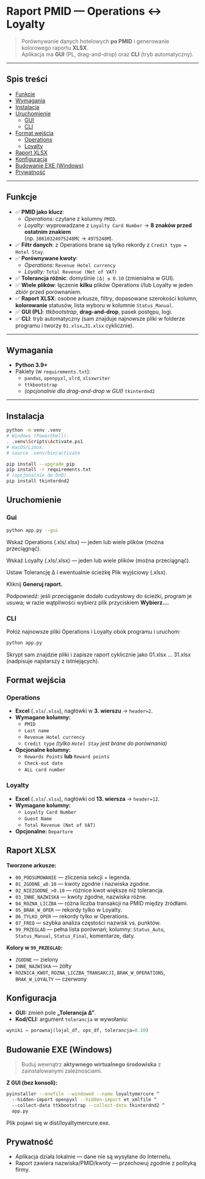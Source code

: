 # Raport PMID — **Operations ↔ Loyalty**

> Porównywanie danych hotelowych **po PMID** i generowanie kolorowego raportu **XLSX**.  
> Aplikacja ma **GUI** (PL, drag-and-drop) oraz **CLI** (tryb automatyczny).

---

## Spis treści

- [Funkcje](#funkcje)
- [Wymagania](#wymagania)
- [Instalacja](#instalacja)
- [Uruchomienie](#uruchomienie)
  - [GUI](#gui)
  - [CLI](#cli)
- [Format wejścia](#format-wejścia)
  - [Operations](#operations)
  - [Loyalty](#loyalty)
- [Raport XLSX](#raport-xlsx)
- [Konfiguracja](#konfiguracja)
- [Budowanie EXE (Windows)](#budowanie-exe-windows)
- [Prywatność](#prywatność)


---

## Funkcje

- ✅ **PMID jako klucz**:
  - *Operations:* czytane z kolumny `PMID`.
  - *Loyalty:* wyprowadzane z `Loyalty Card Number` → **8 znaków przed ostatnim znakiem**  
    (np. `30810324975248MC` → `4975248M`).
- ✅ **Filtr danych**: z Operations brane są tylko rekordy z `Credit type = Hotel Stay`.
- ✅ **Porównywane kwoty**:
  - *Operations:* `Revenue Hotel currency`
  - *Loyalty:* `Total Revenue (Net of VAT)`
- ✅ **Tolerancja różnic**: domyślnie `|Δ| ≤ 0.10` (zmienialna w GUI).
- ✅ **Wiele plików**: łączenie **kilku** plików Operations i/lub Loyalty w jeden zbiór przed porównaniem.
- ✅ **Raport XLSX**: osobne arkusze, filtry, dopasowane szerokości kolumn, **kolorowanie** statusów, lista wyboru w kolumnie `Status_Manual`.
- ✅ **GUI (PL)**: *ttkbootstrap*, **drag-and-drop**, pasek postępu, logi.
- ✅ **CLI**: tryb automatyczny (sam znajduje najnowsze pliki w folderze programu i tworzy `01.xlsx…31.xlsx` cyklicznie).

---

## Wymagania

- **Python 3.9+**
- Pakiety (w `requirements.txt`):
  - `pandas`, `openpyxl`, `xlrd`, `xlsxwriter`
  - `ttkbootstrap`
  - *(opcjonalnie dla drag-and-drop w GUI)* `tkinterdnd2`

---

## Instalacja

```bash
python -m venv .venv
# Windows (PowerShell):
. .venv\Scripts\Activate.ps1
# macOS/Linux:
# source .venv/bin/activate

pip install --upgrade pip
pip install -r requirements.txt
# (opcjonalnie do DnD)
pip install tkinterdnd2

```

## Uruchomienie 
### Gui

```bash
python app.py --gui
```

Wskaż Operations (.xls/.xlsx) — jeden lub wiele plików (można przeciągnąć).

Wskaż Loyalty (.xls/.xlsx) — jeden lub wiele plików (można przeciągnąć).

Ustaw Tolerancję Δ i ewentualnie ścieżkę Plik wyjściowy (.xlsx).

Kliknij **Generuj raport.**

Podpowiedź: jeśli przeciąganie dodało cudzysłowy do ścieżki, program je usuwa; w razie wątpliwości wybierz plik przyciskiem **Wybierz…**.

### CLI

Połóż najnowsze pliki Operations i Loyalty obok programu i uruchom:

```bash
python app.py
```
Skrypt sam znajdzie pliki i zapisze raport cyklicznie jako 01.xlsx … 31.xlsx
(nadpisuje najstarszy z istniejących).

## Format wejścia

### Operations

- **Excel** (`.xls`/`.xlsx`), nagłówki w **3. wierszu** → `header=2`.
- **Wymagane kolumny:**
  - `PMID`
  - `Last name`
  - `Revenue Hotel currency`
  - `Credit type` *(tylko `Hotel Stay` jest brane do porównania)*
- **Opcjonalne kolumny:**
  - `Rewards Points` **lub** `Reward points`
  - `Check-out date`
  - `ALL card number`

### Loyalty

- **Excel** (`.xls`/`.xlsx`), nagłówki od **13. wiersza** → `header=12`.
- **Wymagane kolumny:**
  - `Loyalty Card Number`
  - `Guest Name`
  - `Total Revenue (Net of VAT)`
- **Opcjonalne:** `Departure`


## Raport XLSX

**Tworzone arkusze:**

- `00_PODSUMOWANIE` — zliczenia sekcji + legenda.
- `01_ZGODNE_≤0.10` — kwoty zgodne i nazwiska zgodne.
- `02_NIEZGODNE_>0.10` — różnice kwot większe niż tolerancja.
- `03_INNE_NAZWISKA` — kwoty zgodne, nazwiska różne.
- `04_ROZNA_LICZBA` — różna liczba transakcji na PMID między źródłami.
- `05_BRAK_W_OPER` — rekordy tylko w Loyalty.
- `06_TYLKO_OPER` — rekordy tylko w Operations.
- `07_FREQ` — szybka analiza częstości nazwisk vs. punktów.
- `99_PRZEGLAD` — pełna lista porównań; kolumny: `Status_Auto`, `Status_Manual`, `Status_Final`, komentarze, daty.

**Kolory w `99_PRZEGLAD`:**

- `ZGODNE` — zielony  
- `INNE_NAZWISKA` — żółty  
- `ROZNICA_KWOT`, `ROZNA_LICZBA_TRANSAKCJI`, `BRAK_W_OPERATIONS`, `BRAK_W_LOYALTY` — czerwony


## Konfiguracja

- **GUI:** zmień pole **„Tolerancja Δ”**.
- **Kod/CLI:** argument `tolerancja` w wywołaniu:

```python 
wyniki = porownaj(lojal_df, ops_df, tolerancja=0.10)
```

## Budowanie EXE (Windows)

> Buduj wewnątrz **aktywnego wirtualnego środowiska** z zainstalowanymi zależnościami.

**Z GUI (bez konsoli):**
```bash
pyinstaller --onefile --windowed --name loyaltymercure ^
  --hidden-import openpyxl --hidden-import et_xmlfile ^
  --collect-data ttkbootstrap --collect-data tkinterdnd2 ^
  app.py
```
Plik pojawi się w dist/loyaltymercure.exe.

## Prywatność
- Aplikacja działa lokalnie — dane nie są wysyłane do Internetu. 
- Raport zawiera nazwiska/PMID/kwoty — przechowuj zgodnie z polityką firmy.
